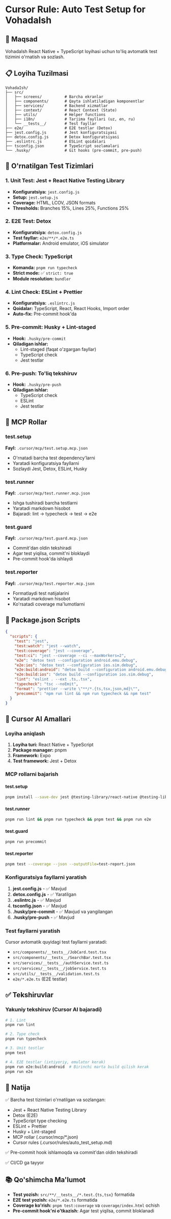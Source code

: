 # Cursor Rule: Auto Test Setup for VohadaIsh

## 🎯 Maqsad

VohadaIsh React Native + TypeScript loyihasi uchun to'liq avtomatik test tizimini o'rnatish va sozlash.

## 📋 Loyiha Tuzilmasi

```
VohadaIsh/
├── src/
│   ├── screens/          # Barcha ekranlar
│   ├── components/       # Qayta ishlatiladigan komponentlar
│   ├── services/         # Backend xizmatlar
│   ├── context/          # React Context (State)
│   ├── utils/            # Helper functions
│   ├── i18n/             # Tarjima fayllari (uz, en, ru)
│   └── __tests__/        # Test fayllar
├── e2e/                  # E2E testlar (Detox)
├── jest.config.js        # Jest konfiguratsiyasi
├── detox.config.js       # Detox konfiguratsiyasi
├── .eslintrc.js          # ESLint qoidalari
├── tsconfig.json         # TypeScript sozlamalari
└── .husky/               # Git hooks (pre-commit, pre-push)
```

## 🔧 O'rnatilgan Test Tizimlari

### 1. Unit Test: Jest + React Native Testing Library

- **Konfiguratsiya:** `jest.config.js`
- **Setup:** `jest.setup.js`
- **Coverage:** HTML, LCOV, JSON formats
- **Thresholds:** Branches 15%, Lines 25%, Functions 25%

### 2. E2E Test: Detox

- **Konfiguratsiya:** `detox.config.js`
- **Test fayllar:** `e2e/**/*.e2e.ts`
- **Platformalar:** Android emulator, iOS simulator

### 3. Type Check: TypeScript

- **Komanda:** `pnpm run typecheck`
- **Strict mode:** ✅ `strict: true`
- **Module resolution:** `bundler`

### 4. Lint Check: ESLint + Prettier

- **Konfiguratsiya:** `.eslintrc.js`
- **Qoidalar:** TypeScript, React, React Hooks, Import order
- **Auto-fix:** Pre-commit hook'da

### 5. Pre-commit: Husky + Lint-staged

- **Hook:** `.husky/pre-commit`
- **Qiladigan ishlar:**
  - Lint-staged (faqat o'zgargan fayllar)
  - TypeScript check
  - Jest testlar

### 6. Pre-push: To'liq tekshiruv

- **Hook:** `.husky/pre-push`
- **Qiladigan ishlar:**
  - TypeScript check
  - ESLint
  - Jest testlar

## 🤖 MCP Rollar

### test.setup

**Fayl:** `.cursor/mcp/test.setup.mcp.json`

- O'rnatadi barcha test dependency'larni
- Yaratadi konfiguratsiya fayllarni
- Sozlaydi Jest, Detox, ESLint, Husky

### test.runner

**Fayl:** `.cursor/mcp/test.runner.mcp.json`

- Ishga tushiradi barcha testlarni
- Yaratadi markdown hisobot
- Bajaradi: lint → typecheck → test → e2e

### test.guard

**Fayl:** `.cursor/mcp/test.guard.mcp.json`

- Commit'dan oldin tekshiradi
- Agar test yiqilsa, commit'ni bloklaydi
- Pre-commit hook'da ishlaydi

### test.reporter

**Fayl:** `.cursor/mcp/test.reporter.mcp.json`

- Formatlaydi test natijalarini
- Yaratadi markdown hisobot
- Ko'rsatadi coverage ma'lumotlarni

## 📝 Package.json Scripts

```json
{
  "scripts": {
    "test": "jest",
    "test:watch": "jest --watch",
    "test:coverage": "jest --coverage",
    "test:ci": "jest --coverage --ci --maxWorkers=2",
    "e2e": "detox test --configuration android.emu.debug",
    "e2e:ios": "detox test --configuration ios.sim.debug",
    "e2e:build:android": "detox build --configuration android.emu.debug",
    "e2e:build:ios": "detox build --configuration ios.sim.debug",
    "lint": "eslint . --ext .ts,.tsx",
    "typecheck": "tsc --noEmit",
    "format": "prettier --write \"**/*.{ts,tsx,json,md}\"",
    "precommit": "npm run lint && npm run typecheck && npm test"
  }
}
```

## 🎯 Cursor AI Amallari

### Loyiha aniqlash

1. **Loyiha turi:** React Native + TypeScript
2. **Package manager:** pnpm
3. **Framework:** Expo
4. **Test framework:** Jest + Detox

### MCP rollarni bajarish

#### test.setup

```bash
pnpm install --save-dev jest @testing-library/react-native @testing-library/jest-native @types/jest jest-circus detox eslint prettier husky lint-staged typescript @typescript-eslint/parser @typescript-eslint/eslint-plugin
```

#### test.runner

```bash
pnpm run lint && pnpm run typecheck && pnpm test && pnpm run e2e
```

#### test.guard

```bash
pnpm run precommit
```

#### test.reporter

```bash
pnpm test --coverage --json --outputFile=test-report.json
```

### Konfiguratsiya fayllarni yaratish

1. **jest.config.js** - ✅ Mavjud
2. **detox.config.js** - ✅ Yaratilgan
3. **.eslintrc.js** - ✅ Mavjud
4. **tsconfig.json** - ✅ Mavjud
5. **.husky/pre-commit** - ✅ Mavjud va yangilangan
6. **.husky/pre-push** - ✅ Mavjud

### Test fayllarni yaratish

Cursor avtomatik quyidagi test fayllarni yaratadi:

- `src/components/__tests__/JobCard.test.tsx`
- `src/components/__tests__/SearchBar.test.tsx`
- `src/services/__tests__/authService.test.ts`
- `src/services/__tests__/jobService.test.ts`
- `src/utils/__tests__/validation.test.ts`
- `e2e/*.e2e.ts` (E2E testlar)

## ✅ Tekshiruvlar

### Yakuniy tekshiruv (Cursor AI bajaradi)

```bash
# 1. Lint
pnpm run lint

# 2. Type check
pnpm run typecheck

# 3. Unit testlar
pnpm test

# 4. E2E testlar (ixtiyoriy, emulator kerak)
pnpm run e2e:build:android  # Birinchi marta build qilish kerak
pnpm run e2e
```

## 🎯 Natija

✅ Barcha test tizimlari o'rnatilgan va sozlangan:

- Jest + React Native Testing Library
- Detox (E2E)
- TypeScript type checking
- ESLint + Prettier
- Husky + Lint-staged
- MCP rollar (.cursor/mcp/\*.json)
- Cursor rules (.cursor/rules/auto_test_setup.md)

✅ Pre-commit hook ishlamoqda va commit'dan oldin tekshiradi

✅ CI/CD ga tayyor

## 📚 Qo'shimcha Ma'lumot

- **Test yozish:** `src/**/__tests__/*.test.{ts,tsx}` formatida
- **E2E test yozish:** `e2e/*.e2e.ts` formatida
- **Coverage ko'rish:** `pnpm test:coverage` va `coverage/index.html` ochish
- **Pre-commit hook'ni o'tkazish:** Agar test yiqilsa, commit bloklanadi
